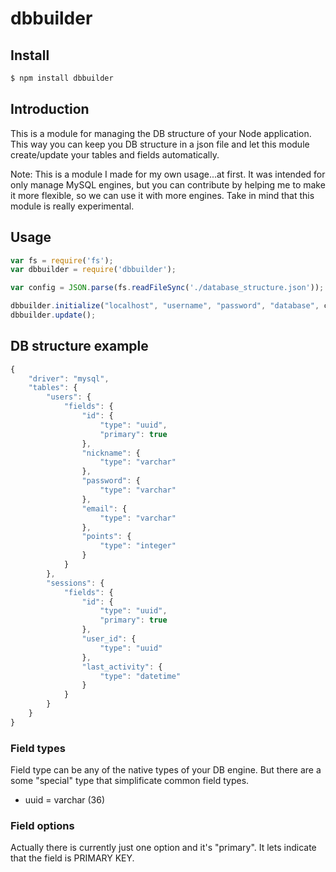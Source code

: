 # dbbuilder

## Install

```sh
$ npm install dbbuilder
```

## Introduction

This is a module for managing the DB structure of your Node application. This way you can keep you DB structure in a json file and let this module create/update your tables and fields automatically.

Note: This is a module I made for my own usage...at first. It was intended for only manage MySQL engines, but you can contribute by helping me to make it more flexible, so we can use it with more engines. Take in mind that this module is really experimental.

## Usage

```js
var fs = require('fs');
var dbbuilder = require('dbbuilder');

var config = JSON.parse(fs.readFileSync('./database_structure.json'));

dbbuilder.initialize("localhost", "username", "password", "database", config);
dbbuilder.update();
```

## DB structure example

```js
{
    "driver": "mysql",
    "tables": {
        "users": {
            "fields": {
                "id": {
                    "type": "uuid",
                    "primary": true
                },
                "nickname": {
                    "type": "varchar"
                },
                "password": {
                    "type": "varchar"
                },
                "email": {
                    "type": "varchar"
                },
                "points": {
                    "type": "integer"
                }
            }
        },
        "sessions": {
            "fields": {
                "id": {
                    "type": "uuid",
                    "primary": true
                },
                "user_id": {
                    "type": "uuid"
                },
                "last_activity": {
                    "type": "datetime"
                }
            }
        }
    }
}
```

### Field types

Field type can be any of the native types of your DB engine. But there are a some "special" type that simplificate common field types.

* uuid = varchar (36)

### Field options

Actually there is currently just one option and it's "primary". It lets indicate that the field is PRIMARY KEY.
